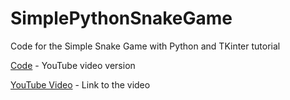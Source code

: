 # SimplePythonSnakeGame

Code for the Simple Snake Game with Python and TKinter tutorial

[Code](https://github.com/CodeMasteryYB/SimplePythonSnakeGame/tree/main/Code) - YouTube video version

[YouTube Video](https://youtu.be/7gG1v0kzLQs) - Link to the video
